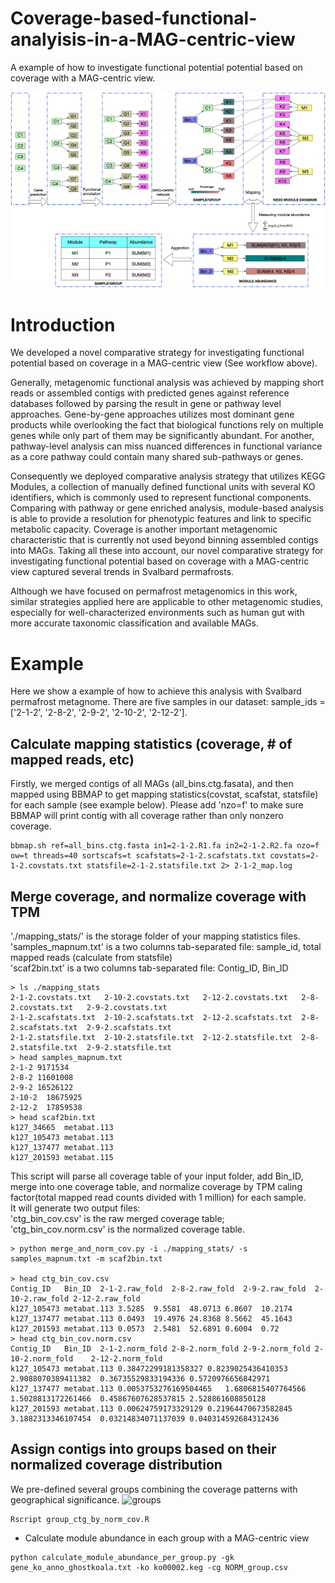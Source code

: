 # Coverage-based-functional-analyisis-in-a-MAG-centric-view
A example of how to investigate functional potential potential based on coverage with a MAG-centric view.

![Workflow](./img/functional_analyisis_demo.jpg)

# Introduction
We developed a novel comparative strategy for investigating functional potential based on coverage in a MAG-centric view (See workflow above). 

Generally, metagenomic functional analysis was achieved by mapping short reads or assembled contigs with predicted genes against reference databases followed by parsing the result in gene or pathway level approaches. Gene-by-gene approaches utilizes most dominant gene products while overlooking the fact that biological functions rely on multiple genes while only part of them may be significantly abundant. For another, pathway-level analysis can miss nuanced differences in  functional variance as a core pathway could contain many shared sub-pathways or genes. 

Consequently we deployed comparative analysis strategy that utilizes KEGG Modules, a collection of manually defined functional units with several KO identifiers, which is commonly used to represent functional components. Comparing with pathway or gene enriched analysis, module-based analysis is able to provide a resolution for phenotypic features and link to specific metabolic capacity. Coverage is another important metagenomic characteristic that is currently not used beyond binning assembled contigs into MAGs. Taking all these into account, our novel comparative strategy for investigating functional potential based on coverage with a MAG-centric view captured several trends in Svalbard permafrosts. 

Although we have focused on permafrost metagenomics in this work, similar strategies applied here are applicable to other metagenomic studies, especially for well-characterized environments such as human gut with more accurate taxonomic classification and available MAGs.


# Example

Here we show a example of how to achieve this analysis with Svalbard permafrost metagnome. There are five samples in our dataset: sample_ids = ['2-1-2', '2-8-2', '2-9-2', '2-10-2', '2-12-2']. 


## Calculate mapping statistics (coverage, # of mapped reads, etc)    


Firstly, we merged contigs of all MAGs (all_bins.ctg.fasata), and then mapped using BBMAP to get mapping statistics(covstat, scafstat, statsfile) for each sample (see example below). Please add 'nzo=f' to make sure BBMAP will print contig with all coverage rather than only nonzero coverage.  

```
bbmap.sh ref=all_bins.ctg.fasta in1=2-1-2.R1.fa in2=2-1-2.R2.fa nzo=f ow=t threads=40 sortscafs=t scafstats=2-1-2.scafstats.txt covstats=2-1-2.covstats.txt statsfile=2-1-2.statsfile.txt 2> 2-1-2_map.log
```

## Merge coverage, and normalize coverage with TPM       

'./mapping_stats/' is the storage folder of your mapping statistics files.       
'samples_mapnum.txt' is a two columns tab-separated file: sample_id, total mapped reads (calculate from statsfile)   
'scaf2bin.txt' is a two columns tab-separated file: Contig_ID, Bin_ID 
```
> ls ./mapping_stats
2-1-2.covstats.txt   2-10-2.covstats.txt   2-12-2.covstats.txt   2-8-2.covstats.txt   2-9-2.covstats.txt
2-1-2.scafstats.txt  2-10-2.scafstats.txt  2-12-2.scafstats.txt  2-8-2.scafstats.txt  2-9-2.scafstats.txt
2-1-2.statsfile.txt  2-10-2.statsfile.txt  2-12-2.statsfile.txt  2-8-2.statsfile.txt  2-9-2.statsfile.txt
> head samples_mapnum.txt
2-1-2 9171534
2-8-2 11601008
2-9-2 16526122
2-10-2  18675925
2-12-2  17859538
> head scaf2bin.txt
k127_34665	metabat.113
k127_105473	metabat.113
k127_137477	metabat.113
k127_201593	metabat.115
```
This script will parse all coverage table of your input folder, add Bin_ID, merge into one coverage table, and normalize coverage by TPM caling factor(total mapped read counts divided with 1 million) for each sample.   
It will generate two output files:         
'ctg_bin_cov.csv' is the raw merged coverage table;         
'ctg_bin_cov.norm.csv' is the normalized coverage table.             

```
> python merge_and_norm_cov.py -i ./mapping_stats/ -s samples_mapnum.txt -m scaf2bin.txt

> head ctg_bin_cov.csv
Contig_ID	Bin_ID	2-1-2.raw_fold	2-8-2.raw_fold	2-9-2.raw_fold	2-10-2.raw_fold	2-12-2.raw_fold
k127_105473	metabat.113	3.5285	9.5581	48.0713	6.8607	10.2174
k127_137477	metabat.113	0.0493	19.4976	24.8368	8.5662	45.1643
k127_201593	metabat.113	0.0573	2.5481	52.6891	0.6004	0.72
> head ctg_bin_cov.norm.csv
Contig_ID	Bin_ID	2-1-2.norm_fold	2-8-2.norm_fold	2-9-2.norm_fold	2-10-2.norm_fold	2-12-2.norm_fold
k127_105473	metabat.113	0.38472299181358327	0.8239025436410353	2.9088070389411382	0.36735529833194336	0.5720976656842971
k127_137477	metabat.113	0.0053753276169504465	1.6806815407764566	1.5028813172261466	0.45867607628537815	2.528861608850128
k127_201593	metabat.113	0.00624759173329129	0.21964470673582845	3.1882313346107454	0.03214834071137039	0.040314592684312436

```

## Assign contigs into groups based on their normalized coverage distribution
We pre-defined several groups combining the coverage patterns with geographical significance.
![groups](./img/group.png)


```
Rscript group_ctg_by_norm_cov.R
```

* Calculate module abundance in each group with a MAG-centric view

```
python calculate_module_abundance_per_group.py -gk gene_ko_anno_ghostkoala.txt -ko ko00002.keg -cg NORM_group.csv
```
